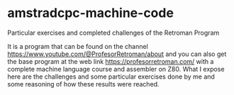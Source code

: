 # amstradcpc-machine-code
Particular exercises and completed challenges of the Retroman Program

It is a program that can be found on the channel https://www.youtube.com/@ProfesorRetroman/about and you can also get the base program at the web link https://profesorretroman.com/ with a complete machine language course and assembler on Z80. What I expose here are the challenges and some particular exercises done by me and some reasoning of how these results were reached.
